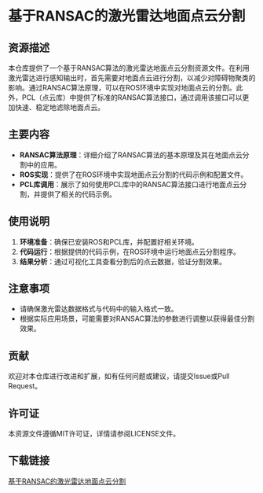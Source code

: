 # 基于RANSAC的激光雷达地面点云分割

## 资源描述

本仓库提供了一个基于RANSAC算法的激光雷达地面点云分割资源文件。在利用激光雷达进行感知输出时，首先需要对地面点云进行分割，以减少对障碍物聚类的影响。通过RANSAC算法原理，可以在ROS环境中实现对地面点云的分割。此外，PCL（点云库）中提供了标准的RANSAC算法接口，通过调用该接口可以更加快速、稳定地滤除地面点云。

## 主要内容

- **RANSAC算法原理**：详细介绍了RANSAC算法的基本原理及其在地面点云分割中的应用。
- **ROS实现**：提供了在ROS环境中实现地面点云分割的代码示例和配置文件。
- **PCL库调用**：展示了如何使用PCL库中的RANSAC算法接口进行地面点云分割，并提供了相关的代码示例。

## 使用说明

1. **环境准备**：确保已安装ROS和PCL库，并配置好相关环境。
2. **代码运行**：根据提供的代码示例，在ROS环境中运行地面点云分割程序。
3. **结果分析**：通过可视化工具查看分割后的点云数据，验证分割效果。

## 注意事项

- 请确保激光雷达数据格式与代码中的输入格式一致。
- 根据实际应用场景，可能需要对RANSAC算法的参数进行调整以获得最佳分割效果。

## 贡献

欢迎对本仓库进行改进和扩展，如有任何问题或建议，请提交Issue或Pull Request。

## 许可证

本资源文件遵循MIT许可证，详情请参阅LICENSE文件。

## 下载链接

[基于RANSAC的激光雷达地面点云分割](https://pan.quark.cn/s/1fd9d18e9c70)